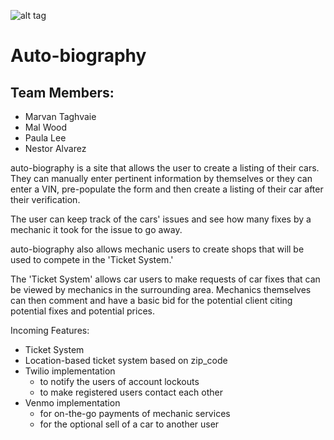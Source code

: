 ![alt tag](https://travis-ci.org/xdkernelx/auto-biography.svg?branch=development)

# Auto-biography

## Team Members:
* Marvan Taghvaie
* Mal Wood
* Paula Lee
* Nestor Alvarez

auto-biography is a site that allows the user to create a listing of their cars. They can manually enter pertinent information by themselves or they can enter a VIN, pre-populate the form and then create a listing of their car after their verification.

The user can keep track of the cars' issues and see how many fixes by a mechanic it took for the issue to go away.

auto-biography also allows mechanic users to create shops that will be used to compete in the 'Ticket System.'

The 'Ticket System' allows car users to make requests of car fixes that can be viewed by mechanics in the surrounding area. Mechanics themselves can then comment and have a basic bid for the potential client citing potential fixes and potential prices.

Incoming Features:

* Ticket System
* Location-based ticket system based on zip_code
* Twilio implementation
  * to notify the users of account lockouts
  * to make registered users contact each other
* Venmo implementation
  * for on-the-go payments of mechanic services
  * for the optional sell of a car to another user

